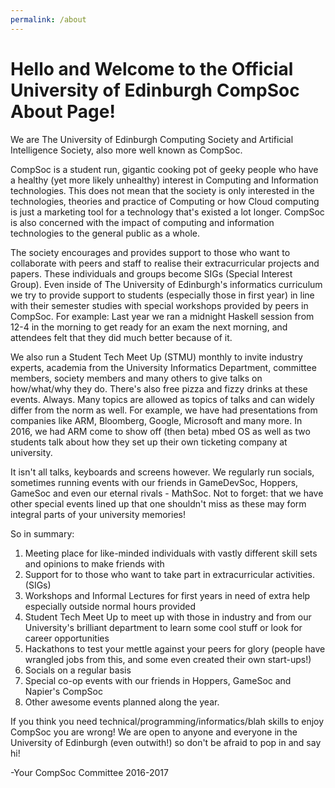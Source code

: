 ```yaml
---
permalink: /about
---
```

# Hello and Welcome to the Official University of Edinburgh CompSoc About Page!
We are The University of Edinburgh Computing Society and Artificial Intelligence Society, also more well known as CompSoc.

CompSoc is a student run, gigantic cooking pot of geeky people who have a healthy (yet more likely unhealthy) interest in Computing and Information technologies. This does not mean that the society is only interested in the technologies, theories and practice of Computing or how Cloud computing is just a marketing tool for a technology that's existed a lot longer. CompSoc is also concerned with the impact of computing and information technologies to the general public as a whole.

The society encourages and provides support to those who want to collaborate with peers and staff to realise their extracurricular projects and papers. These individuals and groups become SIGs (Special Interest Group). Even inside of The University of Edinburgh's informatics curriculum we try to provide support to students (especially those in first year) in line with their semester studies with special workshops provided by peers in CompSoc. For example: Last year we ran a midnight Haskell session from 12-4 in the morning to get ready for an exam the next morning, and attendees felt that they did much better because of it.

We also run a Student Tech Meet Up (STMU) monthly to invite industry experts, academia from the University Informatics Department, committee members, society members and many others to give talks on how/what/why they do. There's also free pizza and fizzy drinks at these events. Always. Many topics are allowed as topics of talks and can widely differ from the norm as well. For example, we have had presentations from companies like ARM, Bloomberg, Google, Microsoft and many more. In 2016, we had ARM come to show off (then beta) mbed OS as well as two students talk about how they set up their own ticketing company at university.

It isn't all talks, keyboards and screens however. We regularly run socials, sometimes running events with our friends in GameDevSoc, Hoppers, GameSoc and even our eternal rivals - MathSoc. Not to forget: that we have other special events lined up that one shouldn't miss as these may form integral parts of your university memories!


So in summary:

1. Meeting place for like-minded individuals with vastly different skill sets and opinions to make friends with
2. Support for to those who want to take part in extracurricular activities. (SIGs)
3. Workshops and Informal Lectures for first years in need of extra help especially outside normal hours provided
4. Student Tech Meet Up to meet up with those in industry and from our University's brilliant department to learn some cool stuff or look for career opportunities
5. Hackathons to test your mettle against your peers for glory (people have wrangled jobs from this, and some even created their own start-ups!)
6. Socials on a regular basis
7. Special co-op events with our friends in Hoppers, GameSoc and Napier's CompSoc
10. Other awesome events planned along the year.

If you think you need technical/programming/informatics/blah skills to enjoy CompSoc you are wrong! We are open to anyone and everyone in the University of Edinburgh (even outwith!) so don't be afraid to pop in and say hi!

-Your CompSoc Committee 2016-2017

